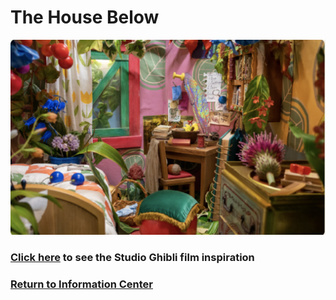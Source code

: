 # The House Below
![House below](below-house.png)
### [Click here]() to see the Studio Ghibli film inspiration
### [Return to Information Center](https://github.com/mollyjones2023/ghibli-simulacrum/blob/main/2-ghibli-grand-warehouse/warehouse.md)
